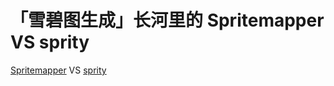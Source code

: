 # 「雪碧图生成」长河里的 Spritemapper VS sprity

[Spritemapper](https://github.com/yostudios/Spritemapper) VS [sprity](https://github.com/sprity/sprity)
